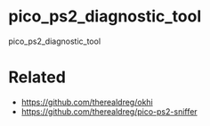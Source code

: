 # pico_ps2_diagnostic_tool
pico_ps2_diagnostic_tool

# Related

- https://github.com/therealdreg/okhi
- https://github.com/therealdreg/pico-ps2-sniffer
